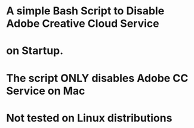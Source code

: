 # A simple Bash Script to Disable Adobe Creative Cloud Service
# on Startup. 
# The script ONLY disables Adobe CC Service on Mac
# Not tested on Linux distributions
